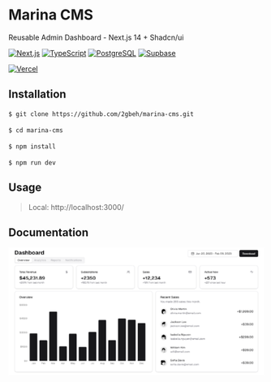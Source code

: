 # Marina CMS

Reusable Admin Dashboard - Next.js 14 + Shadcn/ui

[![Next.js](https://img.shields.io/badge/Next.js-14.x-111111.svg)](https://nextjs.org/docs)
[![TypeScript](https://img.shields.io/badge/TypeScript-5.x-blue.svg)](https://www.typescriptlang.org/docs/)
[![PostgreSQL](https://img.shields.io/badge/PostgreSQL-16.x-316192.svg)](https://www.postgresql.org/docs/16/index.html)
[![Supbase](https://img.shields.io/badge/Supbase-0.24-3ECF8E.svg)](https://supabase.com/docs/guides/getting-started/quickstarts/nextjs)

[![Vercel](https://img.shields.io/badge/vercel-%23000000.svg?style=for-the-badge&logo=vercel&logoColor=white)](https://marina-cms.vercel.app)

## Installation

```
$ git clone https://github.com/2gbeh/marina-cms.git

$ cd marina-cms

$ npm install

$ npm run dev
```

## Usage

> Local:   http://localhost:3000/

## Documentation

![Screenshot](./public/social-preview.png)
